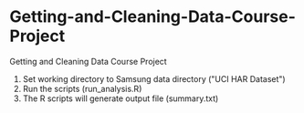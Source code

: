 # Getting-and-Cleaning-Data-Course-Project
Getting and Cleaning Data Course Project
1. Set working directory to  Samsung data directory ("UCI HAR Dataset")
2. Run the scripts (run_analysis.R)
3. The R scripts will generate output file (summary.txt)
